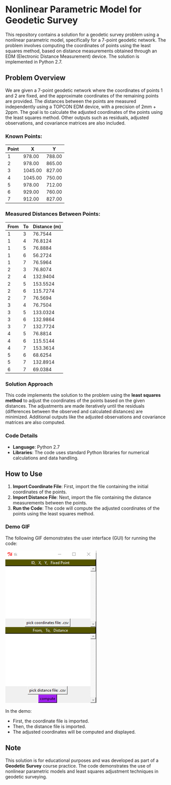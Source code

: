 # Nonlinear Parametric Model for Geodetic Survey

This repository contains a solution for a geodetic survey problem using a nonlinear parametric model, specifically for a 7-point geodetic network. The problem involves computing the coordinates of points using the least squares method, based on distance measurements obtained through an EDM (Electronic Distance Measurement) device. The solution is implemented in Python 2.7.

## Problem Overview

We are given a 7-point geodetic network where the coordinates of points 1 and 2 are fixed, and the approximate coordinates of the remaining points are provided. The distances between the points are measured independently using a TOPCON EDM device, with a precision of 2mm + 2ppm. The goal is to calculate the adjusted coordinates of the points using the least squares method. Other outputs such as residuals, adjusted observations, and covariance matrices are also included.

### Known Points:

| Point | X        | Y        |
|-------|----------|----------|
| 1     | 978.00   | 788.00   | (Fixed) |
| 2     | 978.00   | 865.00   | (Fixed) |
| 3     | 1045.00  | 827.00   |
| 4     | 1045.00  | 750.00   |
| 5     | 978.00   | 712.00   |
| 6     | 929.00   | 760.00   |
| 7     | 912.00   | 827.00   |

### Measured Distances Between Points:

| From | To  | Distance (m) |
|------|-----|--------------|
| 1    | 3   | 76.7544      |
| 1    | 4   | 76.8124      |
| 1    | 5   | 76.8884      |
| 1    | 6   | 56.2724      |
| 1    | 7   | 76.5964      |
| 2    | 3   | 76.8074      |
| 2    | 4   | 132.9404     |
| 2    | 5   | 153.5524     |
| 2    | 6   | 115.7274     |
| 2    | 7   | 76.5694      |
| 3    | 4   | 76.7504      |
| 3    | 5   | 133.0324     |
| 3    | 6   | 132.9864     |
| 3    | 7   | 132.7724     |
| 4    | 5   | 76.8814      |
| 4    | 6   | 115.5144     |
| 4    | 7   | 153.3614     |
| 5    | 6   | 68.6254      |
| 5    | 7   | 132.8914     |
| 6    | 7   | 69.0384      |

### Solution Approach

This code implements the solution to the problem using the **least squares method** to adjust the coordinates of the points based on the given distances. The adjustments are made iteratively until the residuals (differences between the observed and calculated distances) are minimized. Additional outputs like the adjusted observations and covariance matrices are also computed.

### Code Details

- **Language**: Python 2.7
- **Libraries**: The code uses standard Python libraries for numerical calculations and data handling.

## How to Use

1. **Import Coordinate File**: First, import the file containing the initial coordinates of the points.
2. **Import Distance File**: Next, import the file containing the distance measurements between the points.
3. **Run the Code**: The code will compute the adjusted coordinates of the points using the least squares method.

### Demo GIF

The following GIF demonstrates the user interface (GUI) for running the code:

![Geodetic Survey Nonlinear Parametric GUI](Geodetic_Survey_Nonlinear_parametric.gif)

In the demo:

- First, the coordinate file is imported.
- Then, the distance file is imported.
- The adjusted coordinates will be computed and displayed.

## Note

This solution is for educational purposes and was developed as part of a **Geodetic Survey** course practice. The code demonstrates the use of nonlinear parametric models and least squares adjustment techniques in geodetic surveying.

